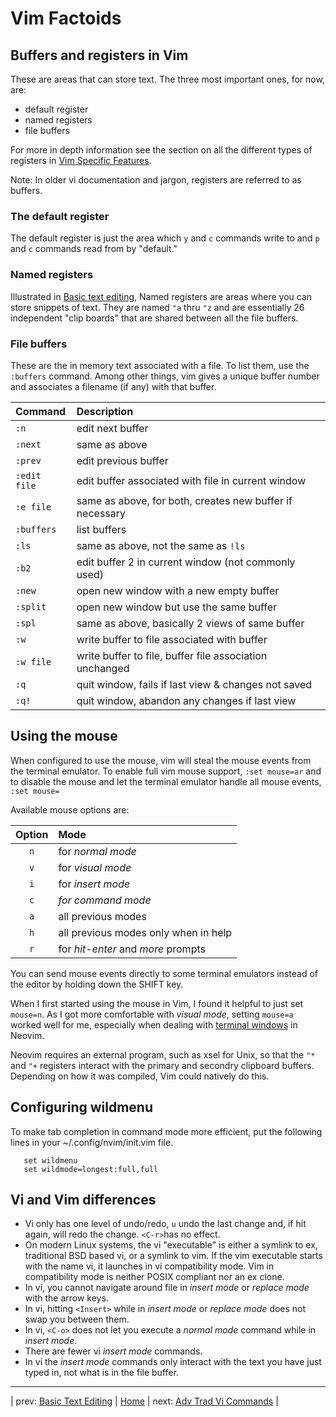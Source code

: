 
# Vim Factoids

## Buffers and registers in Vim

These are areas that can store text.  The three most important ones,
for now, are:

* default register
* named registers
* file buffers

For more in depth information see the section on all the different
types of registers in
[Vim Specific Features](NeovimSpecificFeatures.md#types-of-registers).

Note: In older vi documentation and jargon, registers are referred
to as buffers.

### The default register

The default register is just the area which `y` and `c` commands
write to and `p` and `c` commands read from by "default."

### Named registers

Illustrated in
[Basic text editing](BasicTextEditing.md#you-can-use-named-registers-to-store-text),
Named registers are areas where you can store snippets of text.
They are named `"a` thru `"z` and are essentially 26
independent "clip boards" that are shared between all the
file buffers.

### File buffers

These are the in memory text associated with a file.  To list
them, use the `:buffers` command.  Among other things, vim
gives a unique buffer number and associates a filename (if any)
with that buffer.

| Command       | Description                                 |
|:------------- |:-------------------------------------------------------- |
| `:n`          | edit next buffer                                         |
| `:next`       | same as above                                            |
| `:prev`       | edit previous buffer                                     |
| `:edit file`  | edit buffer associated with file in current window       |
| `:e file`     | same as above, for both, creates new buffer if necessary |
| `:buffers`    | list buffers                                             |
| `:ls`         | same as above, not the same as `!ls`                     |
| `:b2`         | edit buffer 2 in current window (not commonly used)      |
| `:new`        | open new window with a new empty buffer                  |
| `:split`      | open new window but use the same buffer                  |
| `:spl`        | same as above, basically 2 views of same buffer          |
| `:w`          | write buffer to file associated with buffer              |
| `:w file`     | write buffer to file, buffer file association unchanged  |
| `:q`          | quit window, fails if last view & changes not saved      |
| `:q!`         | quit window, abandon any changes if last view            |

## Using the mouse

When configured to use the mouse, vim will steal the mouse
events from the terminal emulator.  To enable full vim mouse
support, `:set mouse=ar` and to disable the mouse and let
the terminal emulator handle all mouse events, `:set mouse=`

Available mouse options are:

| Option | Mode                                 |
|:------:|:------------------------------------ |
| `n`    | for *normal mode*                    |
| `v`    | for *visual mode*                    |
| `i`    | for *insert mode*                    |
| `c`    | *for command mode*                   |
| `a`    | all previous modes                   |
| `h`    | all previous modes only when in help |
| `r`    | for *hit-enter* and *more* prompts   |

You can send mouse events directly to some terminal
emulators instead of the editor by holding down the SHIFT key.

When I first started using the mouse in Vim, I found it
helpful to just set `mouse=n`.  As I got more comfortable
with *visual mode*, setting `mouse=a` worked well for me,
especially when dealing with
[terminal windows](MultipleWindows.md#terminal-windows)
in Neovim.

Neovim requires an external program, such as xsel for Unix,
so that the `"*` and `"+` registers interact with the primary
and secondry clipboard buffers.  Depending on how it was compiled,
Vim could natively do this.

## Configuring wildmenu

To make tab completion in command mode more efficient, put the
following lines in your ~/.config/nvim/init.vim file.

```
   set wildmenu
   set wildmode=longest:full,full
```

## Vi and Vim differences

* Vi only has one level of undo/redo, `u` undo the
  last change and, if hit again, will redo the change.
  `<C-r>`has no effect.
* On modern Linux systems, the vi "executable" is either a
  symlink to ex, traditional BSD based vi, or a symlink
  to vim.  If the vim executable starts with the name vi,
  it launches in vi compatibility mode.  Vim in compatibility
  mode is neither POSIX compliant nor an ex clone.
* In vi, you cannot navigate around file in *insert mode* or
  *replace mode* with the arrow keys.
* In vi, hitting `<Insert>` while in *insert mode* or *replace mode*
  does not swap you between them.
* In vi, `<C-o>` does not let you execute a *normal mode*
  command while in *insert mode*.
* There are fewer vi *insert mode* commands.
* In vi the *insert mode* commands only interact with the text
  you have just typed in, not what is in the file buffer.

---

| prev: [Basic Text Editing][1] | [Home][2] | next: [Adv Trad Vi Commands][3] |

[1]: BasicTextEditing.md
[2]: README.md
[3]: AdvTradViCommands.md
